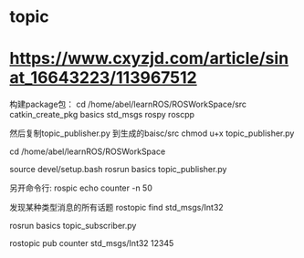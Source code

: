 # topic

# https://www.cxyzjd.com/article/sinat_16643223/113967512

构建package包：
cd /home/abel/learnROS/ROSWorkSpace/src
catkin_create_pkg basics std_msgs rospy roscpp

然后复制topic_publisher.py 到生成的baisc/src
chmod u+x topic_publisher.py 

cd /home/abel/learnROS/ROSWorkSpace

source devel/setup.bash 
rosrun basics topic_publisher.py

另开命令行:
rospic echo counter -n 50

发现某种类型消息的所有话题
rostopic find std_msgs/Int32

rosrun basics topic_subscriber.py


rostopic pub counter std_msgs/Int32 12345

